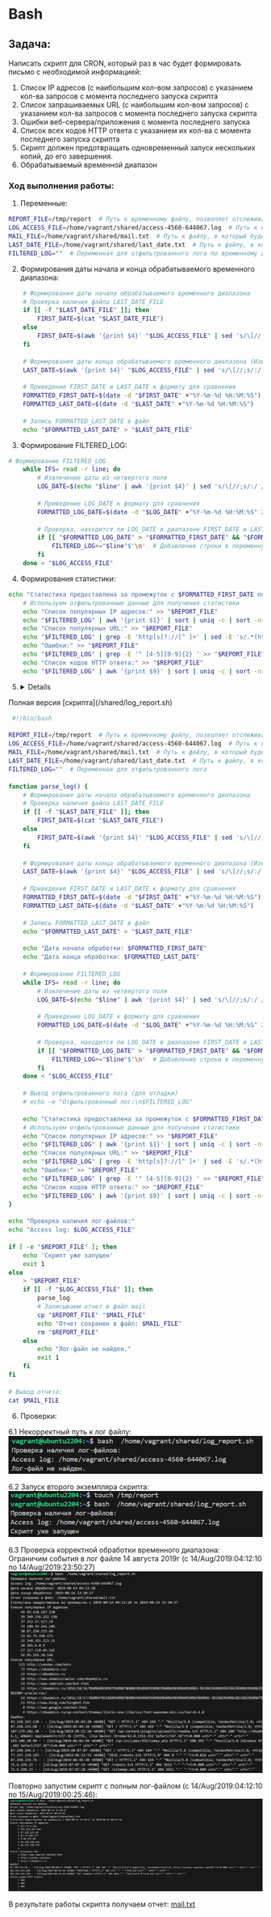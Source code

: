 # Bash

## Задача:
Написать скрипт для CRON, который раз в час будет формировать письмо с необходимой информацией:
1. Список IP адресов (с наибольшим кол-вом запросов) с указанием кол-ва запросов с
момента последнего запуска скрипта
2. Список запрашиваемых URL (с наибольшим кол-вом запросов) с указанием кол-ва
запросов с момента последнего запуска скрипта
3. Ошибки веб-сервера/приложения c момента последнего запуска
4. Список всех кодов HTTP ответа с указанием их кол-ва с момента последнего запуска
скрипта
5. Скрипт должен предотвращать одновременный запуск нескольких копий, до его
завершения.
6. Обрабатываемый временной диапазон

### Ход выполнения работы:
1.  Переменные:
```bash
REPORT_FILE=/tmp/report  # Путь к временному файлу, позволяет отслеживать запуск второго экземпляра скрипта
LOG_ACCESS_FILE=/home/vagrant/shared/access-4560-644067.log  # Путь к логу
MAIL_FILE=/home/vagrant/shared/mail.txt  # Путь к файлу, в который будет записан отчет
LAST_DATE_FILE=/home/vagrant/shared/last_date.txt  # Путь к файлу, в который будет записан LAST_DATE
FILTERED_LOG=""  # Переменная для отфильтрованного лога по временному диапазону
```
2. Формирования даты начала и конца обрабатываемого временного диапазона:
```bash
    # Формирования даты начала обрабатываемого временного диапазона
    # Проверка наличия файла LAST_DATE_FILE
    if [[ -f "$LAST_DATE_FILE" ]]; then
        FIRST_DATE=$(cat "$LAST_DATE_FILE")
    else
        FIRST_DATE=$(awk '{print $4}' "$LOG_ACCESS_FILE" | sed 's/\[//;s/:/ /;s/\//-/g' | sort | head -n 1)  # Извлечение первой даты из лог-файла
    fi

    # Формирования даты конца обрабатываемого временного диапазона (Извлечение последней даты из лог-файла)
    LAST_DATE=$(awk '{print $4}' "$LOG_ACCESS_FILE" | sed 's/\[//;s/:/ /;s/\//-/g' | sort | tail -n 1)

    # Приведение FIRST_DATE и LAST_DATE к формату для сравнения
    FORMATTED_FIRST_DATE=$(date -d "$FIRST_DATE" +"%Y-%m-%d %H:%M:%S")
    FORMATTED_LAST_DATE=$(date -d "$LAST_DATE" +"%Y-%m-%d %H:%M:%S")

    # Запись FORMATTED_LAST_DATE в файл
    echo "$FORMATTED_LAST_DATE" > "$LAST_DATE_FILE"
```

3. Формирование FILTERED_LOG:
```bash
# Формирование FILTERED_LOG
    while IFS= read -r line; do
        # Извлечение даты из четвертого поля
        LOG_DATE=$(echo "$line" | awk '{print $4}' | sed 's/\[//;s/:/ /;s/\//-/g')

        # Приведение LOG_DATE к формату для сравнения
        FORMATTED_LOG_DATE=$(date -d "$LOG_DATE" +"%Y-%m-%d %H:%M:%S" 2>/dev/null)

        # Проверка, находится ли LOG_DATE в диапазоне FIRST_DATE и LAST_DATE
        if [[ "$FORMATTED_LOG_DATE" > "$FORMATTED_FIRST_DATE" && "$FORMATTED_LOG_DATE" < "$FORMATTED_LAST_DATE" ]]; then
            FILTERED_LOG+="$line"$'\n'  # Добавление строки в переменную FILTERED_LOG
        fi
    done < "$LOG_ACCESS_FILE"
```

4. Формирования статистики:
```bash
echo "Статистика предоставлена за промежуток с $FORMATTED_FIRST_DATE по $FORMATTED_LAST_DATE" >> "$REPORT_FILE"
    # Используем отфильтрованные данные для получения статистики
    echo "Список популярных IP адресов:" >> "$REPORT_FILE"
    echo "$FILTERED_LOG" | awk '{print $1}' | sort | uniq -c | sort -nr | head -n 10 >> "$REPORT_FILE"
    echo "Список популярных URL:" >> "$REPORT_FILE"
    echo "$FILTERED_LOG" | grep -E 'http[s]?://[^ ]+' | sed -E 's/.*(http[s]?:\/\/[^ ";\)]+).*/\1/' | sort | uniq -c | sort -nr | head -n 10 >> "$REPORT_FILE"
    echo "Ошибки:" >> "$REPORT_FILE"
    echo "$FILTERED_LOG" | grep -E '" [4-5][0-9]{2} ' >> "$REPORT_FILE"
    echo "Список кодов HTTP ответа:" >> "$REPORT_FILE"
    echo "$FILTERED_LOG" | awk '{print $9}' | sort | uniq -c | sort -nr >> "$REPORT_FILE"
```

5.  <details>
 <summary>Полная версия [скрипта](/shared/log_report.sh)</summary>

```bash
 #!/bin/bash

REPORT_FILE=/tmp/report  # Путь к временному файлу, позволяет отслеживать запуск второго экземпляра скрипта
LOG_ACCESS_FILE=/home/vagrant/shared/access-4560-644067.log  # Путь к логу
MAIL_FILE=/home/vagrant/shared/mail.txt  # Путь к файлу, в который будет записан отчет
LAST_DATE_FILE=/home/vagrant/shared/last_date.txt  # Путь к файлу, в который будет записан LAST_DATE
FILTERED_LOG=""  # Переменная для отфильтрованного лога

function parse_log() {
    # Формирования даты начала обрабатываемого временного диапазона
    # Проверка наличия файла LAST_DATE_FILE
    if [[ -f "$LAST_DATE_FILE" ]]; then
        FIRST_DATE=$(cat "$LAST_DATE_FILE")
    else
        FIRST_DATE=$(awk '{print $4}' "$LOG_ACCESS_FILE" | sed 's/\[//;s/:/ /;s/\//-/g' | sort | head -n 1)  # Извлечение первой даты из лог-файла
    fi

    # Формирования даты конца обрабатываемого временного диапазона (Извлечение последней даты из лог-файла)
    LAST_DATE=$(awk '{print $4}' "$LOG_ACCESS_FILE" | sed 's/\[//;s/:/ /;s/\//-/g' | sort | tail -n 1)

    # Приведение FIRST_DATE и LAST_DATE к формату для сравнения
    FORMATTED_FIRST_DATE=$(date -d "$FIRST_DATE" +"%Y-%m-%d %H:%M:%S")
    FORMATTED_LAST_DATE=$(date -d "$LAST_DATE" +"%Y-%m-%d %H:%M:%S")

    # Запись FORMATTED_LAST_DATE в файл
    echo "$FORMATTED_LAST_DATE" > "$LAST_DATE_FILE"

    echo "Дата начала обработки: $FORMATTED_FIRST_DATE"
    echo "Дата конца обработки: $FORMATTED_LAST_DATE"

    # Формирование FILTERED_LOG
    while IFS= read -r line; do
        # Извлечение даты из четвертого поля
        LOG_DATE=$(echo "$line" | awk '{print $4}' | sed 's/\[//;s/:/ /;s/\//-/g')

        # Приведение LOG_DATE к формату для сравнения
        FORMATTED_LOG_DATE=$(date -d "$LOG_DATE" +"%Y-%m-%d %H:%M:%S" 2>/dev/null)

        # Проверка, находится ли LOG_DATE в диапазоне FIRST_DATE и LAST_DATE
        if [[ "$FORMATTED_LOG_DATE" > "$FORMATTED_FIRST_DATE" && "$FORMATTED_LOG_DATE" < "$FORMATTED_LAST_DATE" ]]; then
            FILTERED_LOG+="$line"$'\n'  # Добавление строки в переменную FILTERED_LOG
        fi
    done < "$LOG_ACCESS_FILE"

    # Вывод отфильтрованного лога (для отладки)
    # echo -e "Отфильтрованный лог:\n$FILTERED_LOG"

    echo "Статистика предоставлена за промежуток с $FORMATTED_FIRST_DATE по $FORMATTED_LAST_DATE" >> "$REPORT_FILE"
    # Используем отфильтрованные данные для получения статистики
    echo "Список популярных IP адресов:" >> "$REPORT_FILE"
    echo "$FILTERED_LOG" | awk '{print $1}' | sort | uniq -c | sort -nr | head -n 10 >> "$REPORT_FILE"
    echo "Список популярных URL:" >> "$REPORT_FILE"
    echo "$FILTERED_LOG" | grep -E 'http[s]?://[^ ]+' | sed -E 's/.*(http[s]?:\/\/[^ ";\)]+).*/\1/' | sort | uniq -c | sort -nr | head -n 10 >> "$REPORT_FILE"
    echo "Ошибки:" >> "$REPORT_FILE"
    echo "$FILTERED_LOG" | grep -E '" [4-5][0-9]{2} ' >> "$REPORT_FILE"
    echo "Список кодов HTTP ответа:" >> "$REPORT_FILE"
    echo "$FILTERED_LOG" | awk '{print $9}' | sort | uniq -c | sort -nr >> "$REPORT_FILE"
}

echo "Проверка наличия лог-файлов:"
echo "Access log: $LOG_ACCESS_FILE"

if [ -e "$REPORT_FILE" ]; then
    echo 'Скрипт уже запущен'
    exit 1
else
    > "$REPORT_FILE"
    if [[ -f "$LOG_ACCESS_FILE" ]]; then
        parse_log
        # Записываем отчет в файл mail
        cp "$REPORT_FILE" "$MAIL_FILE"
        echo "Отчет сохранен в файл: $MAIL_FILE"
        rm "$REPORT_FILE"
    else
        echo "Лог-файл не найден."
        exit 1
    fi
fi

# Вывод отчета:
cat $MAIL_FILE
```
 </details>

6. Проверки:  

6.1 Некорректный путь к лог файлу:  
![screen01](screen01.PNG)  

6.2 Запуск второго экземпляра скрипта:  
![screen02](screen02.PNG)  

6.3 Проверка корректной обработки временного диапазона:  
Ограничим события в лог файле 14 августа 2019г (с 14/Aug/2019:04:12:10 по 14/Aug/2019:23:50:27)  
![screen03](screen03.PNG)  

Повторно запустим скрипт с полным лог-файлом (с 14/Aug/2019:04:12:10 по 15/Aug/2019:00:25:46):  
![screen04](screen04.PNG)  

В результате работы скрипта получаем отчет:
[mail.txt](/shared/mail.txt) 